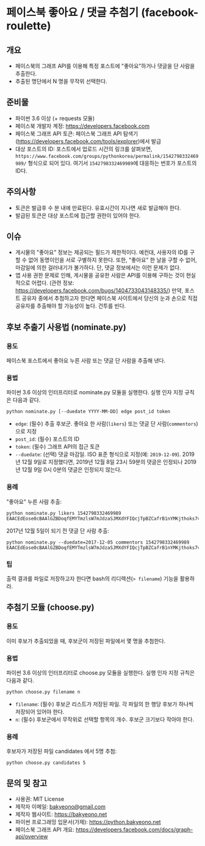 페이스북 좋아요 / 댓글 추첨기 (facebook-roulette)
========

## 개요

* 페이스북의 그래프 API를 이용해 특정 포스트에 "좋아요"하거나 댓글을 단 사람을 추출한다.
* 추출된 명단에서 N 명을 무작위 선택한다.


## 준비물

* 파이썬 3.6 이상 (+ requests 모듈)
* 페이스북 개발자 계정: <https://developers.facebook.com>
* 페이스북 그래프 API 토큰: 페이스북 그래프 API 탐색기(<https://developers.facebook.com/tools/explorer>)에서 발급
* 대상 포스트의 ID: 포스트에서 업로드 시간의 링크를 살펴보면, ``https://www.facebook.com/groups/pythonkorea/permalink/1542798332469989/`` 형식으로 되어 있다. 여기서 ``1542798332469989``에 대응하는 번호가 포스트의 ID다.


## 주의사항

* 토큰은 발급후 수 분 내에 만료된다. 유효시간이 지나면 새로 발급해야 한다.
* 발급된 토큰은 대상 포스트에 접근할 권한이 있어야 한다.


## 이슈

* 게시물의 "좋아요" 정보는 제공되는 필드가 제한적이다. 예컨대, 사용자의 ID를 구할 수 없어 동명이인을 서로 구별하지 못한다. 또한, "좋아요" 한 날을 구할 수 없어, 마감일에 의한 걸러내기가 불가하다. 단, 댓글 정보에서는 이런 문제가 없다.
* 앱 사용 권한 문제로 인해, 게시물을 공유한 사람은 API를 이용해 구하는 것이 현실적으로 어렵다. (관련 정보: <https://developers.facebook.com/bugs/1404733043148335/>) 만약, 포스트 공유자 중에서 추첨하고자 한다면 페이스북 사이트에서 당신의 눈과 손으로 직접 공유자를 추출해야 할 가능성이 높다. 건투를 빈다.


## 후보 추출기 사용법 (nominate.py)

### 용도

페이스북 포스트에서 좋아요 누른 사람 또는 댓글 단 사람을 추출해 낸다.


### 용법

파이썬 3.6 이상의 인터프리터로 nominate.py 모듈을 실행한다. 실행 인자 지정 규칙은 다음과 같다.

    python nominate.py [--duedate YYYY-MM-DD] edge post_id token

* ``edge``: (필수) 추출 후보군. 좋아요 한 사람(``likers``) 또는 댓글 단 사람(``commentors``)으로 지정
* ``post_id``: (필수) 포스트의 ID
* ``token``: (필수) 그래프 API의 접근 토큰
* ``--duedate``: (선택) 댓글 마감일. ISO 표준 형식으로 지정(예: ``2019-12-09``). 2019년 12월 9일로 지정했다면, 2019년 12월 8일 23시 59분의 댓글은 인정되나 2019년 12월 9일 0시 0분의 댓글은 인정되지 않는다.


### 용례

"좋아요" 누른 사람 추출:

    python nominate.py likers 1542798332469989 EAACEdEose0cBAAlGZBDoqfEMYTmzlsW7mJdzaSJMXdYFIQcjTpBZCafrB1nYMKjthoks7vNjj7K9mVk6BOrDfr2ObcZCfROzZC8k4DHipJG0WSdKTL403Bo1CAZBmxUI7465haf4VXdy3K2LPccniFLQtwVtvQbg8ScdhshqvyfA0Sy1WkHK9MZBcUl6DlNumoEhZBhkSZCQEAZDZD

2017년 12월 5일이 되기 전 댓글 단 사람 추출:

    python nominate.py --duedate=2017-12-05 commentors 1542798332469989 EAACEdEose0cBAAlGZBDoqfEMYTmzlsW7mJdzaSJMXdYFIQcjTpBZCafrB1nYMKjthoks7vNjj7K9mVk6BOrDfr2ObcZCfROzZC8k4DHipJG0WSdKTL403Bo1CAZBmxUI7465haf4VXdy3K2LPccniFLQtwVtvQbg8ScdhshqvyfA0Sy1WkHK9MZBcUl6DlNumoEhZBhkSZCQEAZDZD


### 팁

출력 결과를 파일로 저장하고자 한다면 bash의 리디렉션(``> filename``) 기능을 활용하라.


## 추첨기 모듈 (choose.py)

### 용도

이미 후보가 추출되었을 때, 후보군이 저장된 파일에서 몇 명을 추첨한다.


### 용법

파이썬 3.6 이상의 인터프리터로 choose.py 모듈을 실행한다. 실행 인자 지정 규칙은 다음과 같다.

    python choose.py filename n

* ``filename``: (필수) 후보군 리스트가 저장된 파일. 각 파일의 한 행당 후보가 하나씩 저장되어 있어야 한다.
* ``n``: (필수) 후보군에서 무작위로 선택할 항목의 개수. 후보군 크기보다 작아야 한다.


### 용례

후보자가 저장된 파일 candidates 에서 5명 추첨:

    python choose.py candidates 5


## 문의 및 참고

* 사용권: MIT License
* 제작자 이메일: [bakyeono@gmail.com](mailto:bakyeono@gmail.com)
* 제작자 웹사이트: <https://bakyeono.net>
* 파이썬 프로그래밍 입문서(가제): <https://python.bakyeono.net>
* 페이스북 그래프 API 개요: <https://developers.facebook.com/docs/graph-api/overview>


